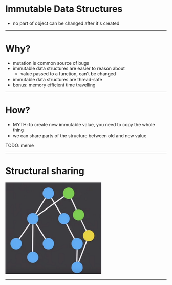 <!-- header: '**F# Data Structures**' -->

# Immutable Data Structures
- no part of object can be changed after it's created

---

# Why?
- mutation is common source of bugs
- immutable data structures are easier to reason about
  - value passed to a function, can't be changed
- immutable data structures are thread-safe
- bonus: memory efficient time travelling

---

# How?
- MYTH: to create new immutable value, you need to copy the whole thing
- we can share parts of the structure between old and new value

TODO: meme

---

# Structural sharing

![Structural sharing](structural_sharing.png)

---
